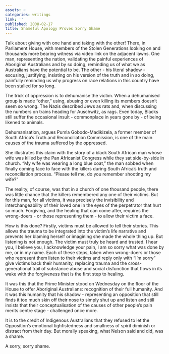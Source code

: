 ```yaml
---
assets: ~
categories: writings
link: ''
published: 2008-02-17
title: Shameful Apology Proves Sorry Shame
---
```

Talk about giving with one hand and taking with the other! There, in
Parliament House, with members of the Stolen Generations looking on and
thousands more bearing witness via video link on the adjacent lawns. One
man, representing the nation, validating the painful experiences of
Aboriginal Australians and by so doing, reminding us of what we as
Australians have the potential to be. The other - his literal shadow -
excusing, justifying, insisting on his version of the truth and in so
doing, painfully reminding us why progress on race relations in this
country have been stalled for so long.

The trick of oppression is to dehumanise the victim. When a dehumanised
group is made “other,” using, abusing or even killing its members
doesn’t seem so wrong. The Nazis described Jews as rats and, when
discussing the numbers on trains heading for Auschwitz, as rags. Even
today, Blacks still suffer the occasional insult - commonplace in years
gone by - of being likened to animals.

Dehumanisation, argues Pumla Gobodo-Madikizela, a former member of South
Africa’s Truth and Reconciliation Commission, is one of the main causes
of the trauma suffered by the oppressed.

She illustrates this claim with the story of a black South African man
whose wife was killed by the Pan Africanist Congress while they sat
side-by-side in church. “My wife was wearing a long blue coat,” the man
sobbed when finally coming face to face with the killers during South
Africa’s truth and reconciliation process. “Please tell me, do you
remember shooting my wife?”

The reality, of course, was that in a church of one thousand people,
there was little chance that the killers remembered any one of their
victims. But for this man, for all victims, it was precisely the
invisibility and interchangeability of their loved one in the eyes of
the perpetrator that hurt so much. Forgiving, and the healing that can
come after, requires the wrong-doers - or those representing them - to
allow their victim a face.

How is this done? Firstly, victims must be allowed to tell their
stories. This allows the trauma to be integrated into the victim’s life
narrative and prevents her blaming herself or imagining she made the
whole thing up. But listening is not enough. The victim must truly be
heard and trusted. I hear you, I believe you, I acknowledge your pain, I
am so sorry what was done by me, or in my name. Each of these steps,
taken when wrong-doers or those who represent them listen to their
victims and reply only with “I’m sorry” give victims back their
humanity, replacing trauma and the cross-generational trail of substance
abuse and social disfunction that flows in its wake with the forgiveness
that is the first step to healing.

It was this that the Prime Minister stood on Wednesday on the floor of
the House to offer Aboriginal Australians: recognition of their full
humanity. And it was this humanity that his shadow - representing an
opposition that still finds it too much skin off their nose to simply
shut up and listen and still insists that their conceptualisation of the
causes of other people’s pain merits centre stage - challenged once
more.

It is to the credit of Indigenous Australians that they refused to let
the Opposition’s emotional tighfistedness and smallness of spirit
diminish or distract from their day. But morally speaking, what Nelson
said and did, was a shame.

A sorry, sorry shame.